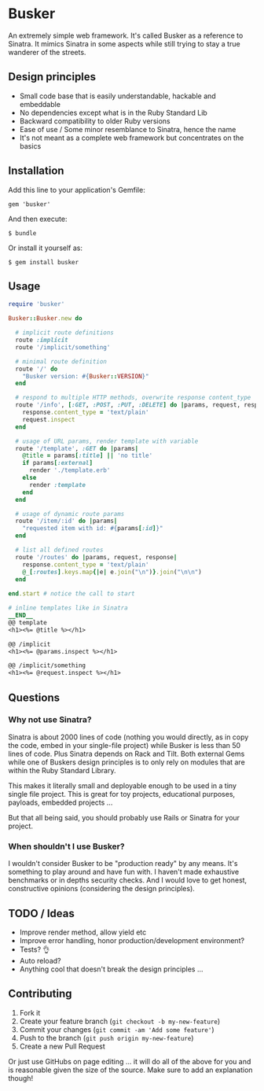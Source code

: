 # Busker

An extremely simple web framework. It's called Busker as a reference to
Sinatra. It mimics Sinatra in some aspects while still trying to stay a
true wanderer of the streets.

## Design principles

* Small code base that is easily understandable, hackable and embeddable
* No dependencies except what is in the Ruby Standard Lib
* Backward compatibility to older Ruby versions
* Ease of use / Some minor resemblance to Sinatra, hence the name
* It's not meant as a complete web framework but concentrates on the basics

## Installation

Add this line to your application's Gemfile:

    gem 'busker'

And then execute:

    $ bundle

Or install it yourself as:

    $ gem install busker

## Usage

```ruby
require 'busker'

Busker::Busker.new do

  # implicit route definitions
  route :implicit
  route '/implicit/something'

  # minimal route definition
  route '/' do
    "Busker version: #{Busker::VERSION}"
  end

  # respond to multiple HTTP methods, overwrite response content_type
  route '/info', [:GET, :POST, :PUT, :DELETE] do |params, request, response|
    response.content_type = 'text/plain'
    request.inspect
  end

  # usage of URL params, render template with variable
  route '/template', :GET do |params|
    @title = params[:title] || 'no title'
    if params[:external]
      render './template.erb'
    else
      render :template
    end
  end

  # usage of dynamic route params
  route '/item/:id' do |params|
    "requested item with id: #{params[:id]}"
  end

  # list all defined routes
  route '/routes' do |params, request, response|
    response.content_type = 'text/plain'
    @_[:routes].keys.map{|e| e.join("\n")}.join("\n\n")
  end
  
end.start # notice the call to start

# inline templates like in Sinatra
__END__
@@ template
<h1><%= @title %></h1>

@@ /implicit
<h1><%= @params.inspect %></h1>

@@ /implicit/something
<h1><%= @request.inspect %></h1>

```

## Questions

### Why not use Sinatra?

Sinatra is about 2000 lines of code (nothing you would directly, as in copy the code, embed in your single-file project) while Busker is less than 50 lines of code. Plus Sinatra depends on Rack and Tilt. Both external Gems while one of Buskers design principles is to only rely on modules that are within the Ruby Standard Library.

This makes it literally small and deployable enough to be used in a tiny single file project. This is great for toy projects, educational purposes, payloads, embedded projects ...

But that all being said, you should probably use Rails or Sinatra for your project.

### When shouldn't I use Busker?

I wouldn't consider Busker to be "production ready" by any means. It's something to play around and have fun with. I haven't made exhaustive benchmarks or in depths security checks. And I would love to get honest, constructive opinions (considering the design principles). 

## TODO / Ideas

* Improve render method, allow yield etc
* Improve error handling, honor production/development environment?
* Tests? :ok_hand:
* Auto reload?
* Anything cool that doesn't break the design principles ...

## Contributing

1. Fork it
2. Create your feature branch (`git checkout -b my-new-feature`)
3. Commit your changes (`git commit -am 'Add some feature'`)
4. Push to the branch (`git push origin my-new-feature`)
5. Create a new Pull Request

Or just use GitHubs on page editing ...
it will do all of the above for you and is reasonable given the size of the source.
Make sure to add an explanation though!
